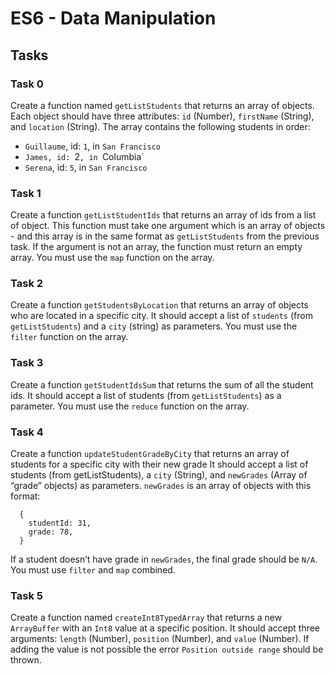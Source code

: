 # ES6 - Data Manipulation

## Tasks

### Task 0
Create a function named `getListStudents` that returns an array of objects.
Each object should have three attributes: `id` (Number), `firstName` (String), and `location` (String).
The array contains the following students in order:
- `Guillaume`, id: `1`, in `San Francisco`
- `James, id: `2`, in `Columbia`
- `Serena`, id: `5`, in `San Francisco`

### Task 1 
Create a function `getListStudentIds` that returns an array of ids from a list of object.
This function must take  one argument which is an array of objects - and this array is in the same format as `getListStudents` from the previous task.
If the argument is not an array, the function must return  an empty array.
You must use the `map` function on the array.

### Task 2
Create a function `getStudentsByLocation` that returns an array of objects who are located in a specific city.
It should accept a list of `students` (from `getListStudents`) and a `city` (string) as parameters.
You must use the `filter` function on the array.

### Task 3
Create a function `getStudentIdsSum` that returns the sum of all the student ids.
It should accept a list of students (from `getListStudents`) as a parameter.
You must use the `reduce` function on the array.

### Task 4
Create a function `updateStudentGradeByCity` that returns an array of students for a specific city with their new grade
It should accept a list of students (from getListStudents), a `city` (String), and `newGrades` (Array of “grade” objects) as parameters.
`newGrades` is an array of objects with this format:
```
  {
    studentId: 31,
    grade: 78,
  }
```
If a student doesn’t have grade in `newGrades`, the final grade should be `N/A`.
You must use `filter` and `map` combined.

### Task 5
Create a function named `createInt8TypedArray` that returns a new `ArrayBuffer` with an `Int8` value at a specific position.
It should accept three arguments: `length` (Number), `position` (Number), and `value` (Number).
If adding the value is not possible the error `Position outside range` should be thrown.
